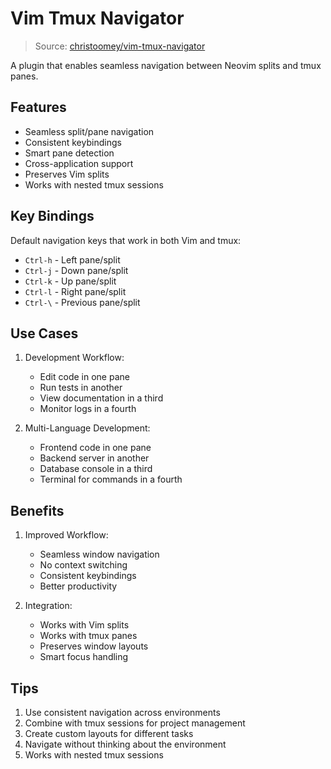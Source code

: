# Vim Tmux Navigator

> Source: [christoomey/vim-tmux-navigator](https://github.com/christoomey/vim-tmux-navigator)

A plugin that enables seamless navigation between Neovim splits and tmux panes.

## Features

- Seamless split/pane navigation
- Consistent keybindings
- Smart pane detection
- Cross-application support
- Preserves Vim splits
- Works with nested tmux sessions

## Key Bindings

Default navigation keys that work in both Vim and tmux:
- `Ctrl-h` - Left pane/split
- `Ctrl-j` - Down pane/split
- `Ctrl-k` - Up pane/split
- `Ctrl-l` - Right pane/split
- `Ctrl-\` - Previous pane/split

## Use Cases

1. Development Workflow:
   - Edit code in one pane
   - Run tests in another
   - View documentation in a third
   - Monitor logs in a fourth

2. Multi-Language Development:
   - Frontend code in one pane
   - Backend server in another
   - Database console in a third
   - Terminal for commands in a fourth

## Benefits

1. Improved Workflow:
   - Seamless window navigation
   - No context switching
   - Consistent keybindings
   - Better productivity

2. Integration:
   - Works with Vim splits
   - Works with tmux panes
   - Preserves window layouts
   - Smart focus handling

## Tips

1. Use consistent navigation across environments
2. Combine with tmux sessions for project management
3. Create custom layouts for different tasks
4. Navigate without thinking about the environment
5. Works with nested tmux sessions
